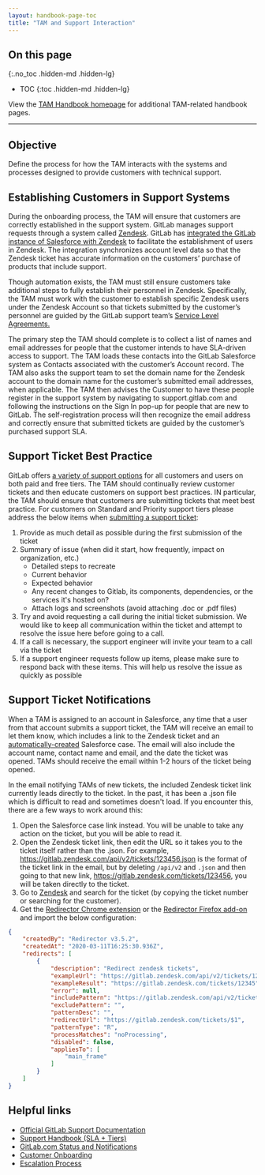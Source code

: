 ```yaml
---
layout: handbook-page-toc
title: "TAM and Support Interaction"
---
```


## On this page
{:.no_toc .hidden-md .hidden-lg}

- TOC
{:toc .hidden-md .hidden-lg}

View the [TAM Handbook homepage](/handbook/customer-success/tam/) for additional TAM-related handbook pages.

----

## Objective

Define the process for how the TAM interacts with the systems and processes designed to provide customers with technical support.  

## Establishing Customers in Support Systems

During the onboarding process, the TAM will ensure that customers are correctly established in the support system.  GitLab manages support requests through a system called [Zendesk](/handbook/support/workflows/zendesk-overview.html).   GitLab has [integrated the GitLab instance of Salesforce with Zendesk](/handbook/support/workflows/organizations-at-zendesk.html) to facilitate the establishment of users in Zendesk.  The integration synchronizes account level data so that the Zendesk ticket has accurate information on the customers’ purchase of products that include support.  

Though automation exists, the TAM must still ensure customers take additional steps to fully establish their personnel in Zendesk.   Specifically, the TAM must work with the customer to establish specific Zendesk users under the Zendesk Account so that tickets submitted by the customer’s personnel are guided by the GitLab support team’s [Service Level Agreements.](/support/#gitlab-support-service-levels) 

The primary step the TAM should complete is to collect a list of names and email addresses for people that the customer intends to have SLA-driven access to support. The TAM loads these contacts into the GitLab Salesforce system as Contacts associated with the customer’s Account record.  The TAM also asks the support team to set the domain name for the Zendesk account to the domain name for the customer’s submitted email addresses, when applicable. The TAM then advises the Customer to have these people register in the support system by navigating to support.gitlab.com and following the instructions on the Sign In pop-up for people that are new to GitLab. The self-registration process will then recognize the email address and correctly ensure that submitted tickets are guided by the customer’s purchased support SLA.  


## Support Ticket Best Practice

GitLab offers [a variety of support options](/support/) for all customers and users on both paid and free tiers. The TAM should continually review customer tickets and then  educate customers on support best practices.  IN particular, the TAM should ensure that customers are submitting tickets that meet best practice.  For customers on Standard and Priority support tiers please address the below items when [submitting a support ticket](https://support.gitlab.com/hc/en-us):

1. Provide as much detail as possible during the first submission of the ticket
2. Summary of issue (when did it start, how frequently, impact on organization, etc.)
   - Detailed steps to recreate
   - Current behavior
   - Expected behavior
   - Any recent changes to Gitlab, its components, dependencies, or the services it's hosted on?
   - Attach logs and screenshots (avoid attaching .doc or .pdf files)
3. Try and avoid requesting a call during the initial ticket submission. We would like to keep all communication within the ticket and attempt to resolve the issue here before going to a call.
4. If a call is necessary, the support engineer will invite your team to a call via the ticket
5. If a support engineer requests follow up items, please make sure to respond back with these items. This will help us resolve the issue as quickly as possible

## Support Ticket Notifications

When a TAM is assigned to an account in Salesforce, any time that a user from that account submits a support ticket, the TAM will receive an email to let them know, which includes a link to the Zendesk ticket and an [automatically-created](https://about.gitlab.com/handbook/support/support-ops/#salesforce---zendesk-sync) Salesforce case. The email will also include the account name, contact name and email, and the date the ticket was opened. TAMs should receive the email within 1-2 hours of the ticket being opened.

In the email notifying TAMs of new tickets, the included Zendesk ticket link currently leads directly to the ticket. In the past, it has been a .json file which is difficult to read and sometimes doesn't load. If you encounter this, there are a few ways to work around this:

1. Open the Salesforce case link instead. You will be unable to take any action on the ticket, but you will be able to read it.
1. Open the Zendesk ticket link, then edit the URL so it takes you to the ticket itself rather than the .json. For example, https://gitlab.zendesk.com/api/v2/tickets/123456.json is the format of the ticket link in the email, but by deleting `/api/v2` and `.json` and then going to that new link, https://gitlab.zendesk.com/tickets/123456, you will be taken directly to the ticket.
1. Go to [Zendesk](https://gitlab.zendesk.com/agent/) and search for the ticket (by copying the ticket number or searching for the customer).
1. Get the [Redirector Chrome extension](https://chrome.google.com/webstore/detail/redirector/ocgpenflpmgnfapjedencafcfakcekcd?hl=en) or the [Redirector Firefox add-on](https://addons.mozilla.org/en-US/firefox/addon/redirector/) and import the below configuration:

```json
{
    "createdBy": "Redirector v3.5.2",
    "createdAt": "2020-03-11T16:25:30.936Z",
    "redirects": [
        {
            "description": "Redirect zendesk tickets",
            "exampleUrl": "https://gitlab.zendesk.com/api/v2/tickets/12345.json",
            "exampleResult": "https://gitlab.zendesk.com/tickets/12345",
            "error": null,
            "includePattern": "https://gitlab.zendesk.com/api/v2/tickets/([0-9]+).json",
            "excludePattern": "",
            "patternDesc": "",
            "redirectUrl": "https://gitlab.zendesk.com/tickets/$1",
            "patternType": "R",
            "processMatches": "noProcessing",
            "disabled": false,
            "appliesTo": [
                "main_frame"
            ]
        }
    ]
}
```

## Helpful links

- [Official GitLab Support Documentation](https://about.gitlab.com/support/)
- [Support Handbook (SLA + Tiers)](https://about.gitlab.com/handbook/support/)
- [GitLab.com Status and Notifications](https://status.gitlab.com/)
- [Customer Onboarding](/handbook/customer-success/tam/onboarding)
- [Escalation Process](/handbook/customer-success/tam/escalations)

